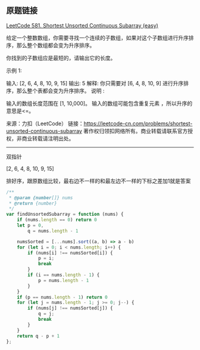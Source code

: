 ## 原题链接

[LeetCode 581. Shortest Unsorted Continuous Subarray (easy)](https://leetcode-cn.com/problems/shortest-unsorted-continuous-subarray/)

给定一个整数数组，你需要寻找一个连续的子数组，如果对这个子数组进行升序排序，那么整个数组都会变为升序排序。

你找到的子数组应是最短的，请输出它的长度。

示例 1:

输入: [2, 6, 4, 8, 10, 9, 15]
输出: 5
解释: 你只需要对 [6, 4, 8, 10, 9] 进行升序排序，那么整个表都会变为升序排序。
说明 :

输入的数组长度范围在 [1, 10,000]。
输入的数组可能包含重复元素 ，所以升序的意思是<=。

来源：力扣（LeetCode）
链接：https://leetcode-cn.com/problems/shortest-unsorted-continuous-subarray
著作权归领扣网络所有。商业转载请联系官方授权，非商业转载请注明出处。

---

双指针

[2, 6, 4, 8, 10, 9, 15]

排好序，跟原数组比较，最右边不一样的和最左边不一样的下标之差加1就是答案


```javascript
/**
 * @param {number[]} nums
 * @return {number}
 */
var findUnsortedSubarray = function (nums) {
    if (nums.length == 0) return 0
    let p = 0,
        q = nums.length - 1

    numsSorted = [...nums].sort((a, b) => a - b)
    for (let i = 0; i < nums.length; i++) {
        if (nums[i] !== numsSorted[i]) {
            p = i;
            break
        }
        if (i == nums.length - 1) {
            p = nums.length - 1
        }
    }
    if (p == nums.length - 1) return 0
    for (let j = nums.length - 1; j >= 0; j--) {
        if (nums[j] !== numsSorted[j]) {
            q = j;
            break
        }
    }
    return q - p + 1
};
```